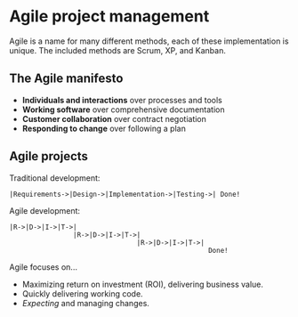 # Agile project management

Agile is a name for many different methods, each of these implementation is unique. 
The included methods are Scrum, XP, and Kanban.

## The Agile manifesto
* **Individuals and interactions** over processes and tools
* **Working software** over comprehensive documentation
* **Customer collaboration** over contract negotiation
* **Responding to change** over following a plan

## Agile projects

Traditional development:
```
|Requirements->|Design->|Implementation->|Testing->| Done!
```
Agile development:
```
|R->|D->|I->|T->|
                |R->|D->|I->|T->|
                                |R->|D->|I->|T->| 
                                                  Done!
```

Agile focuses on...
* Maximizing return on investment (ROI), delivering business value.
* Quickly delivering working code.
* _Expecting_ and managing changes.



